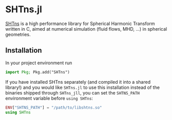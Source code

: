 # SHTns.jl

[SHTns](https://bitbucket.org/nschaeff/shtns/src/master/) is a high performance library for Spherical Harmonic Transform written in C, aimed at numerical simulation (fluid flows, MHD, ...) in spherical geometries.

## Installation

In your project environment run

```julia
import Pkg; Pkg.add("SHTns")
```

If you have installed SHTns separately (and compiled it into a shared library!) and you would like `SHTns.jl` to use this installation instead of the binaries shipped through `SHTns_jll`, you can set the `SHTNS_PATH` environment variable before `using SHTns`:

```julia
ENV["SHTNS_PATH"] = "/path/to/libshtns.so"
using SHTns
```
